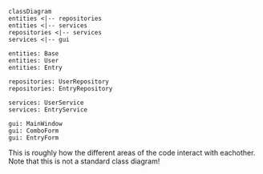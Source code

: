 ```mermaid
classDiagram
entities <|-- repositories
entities <|-- services
repositories <|-- services
services <|-- gui

entities: Base
entities: User
entities: Entry

repositories: UserRepository
repositories: EntryRepository

services: UserService
services: EntryService

gui: MainWindow
gui: ComboForm
gui: EntryForm
```

This is roughly how the different areas of the code interact with eachother. Note that this is not a standard class diagram!